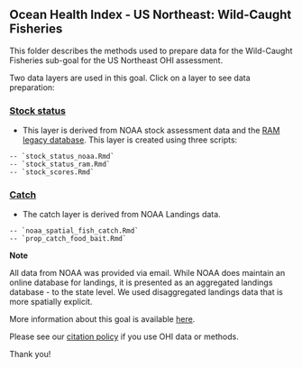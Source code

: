 ## Ocean Health Index - US Northeast: Wild-Caught Fisheries

This folder describes the methods used to prepare data for the Wild-Caught Fisheries sub-goal for the US Northeast OHI assessment.

Two data layers are used in this goal. Click on a layer to see data preparation:

### [Stock status](https://ohi-northeast.github.io/ne-prep/prep/fis/stock_scores.html)
- This layer is derived from NOAA stock assessment data and the [RAM legacy database](https://www.ramlegacy.org/). This layer is created using three scripts:
```
-- `stock_status_noaa.Rmd`
-- `stock_status_ram.Rmd`
-- `stock_scores.Rmd`
```

### [Catch](https://ohi-northeast.github.io/ne-prep/prep/fis/noaa_spatial_fish_catch.html)
- The catch layer is derived from NOAA Landings data.

```
-- `noaa_spatial_fish_catch.Rmd`
-- `prop_catch_food_bait.Rmd`
```


**Note** 

All data from NOAA was provided via email. While NOAA does maintain an online database for landings, it is presented as an aggregated landings database - to the state level. We used disaggregated landings data that is more spatially explicit.


More information about this goal is available [here](http://ohi-science.org/goals/#food-provision).

Please see our [citation policy](http://ohi-science.org/citation-policy/) if you use OHI data or methods.

Thank you!
